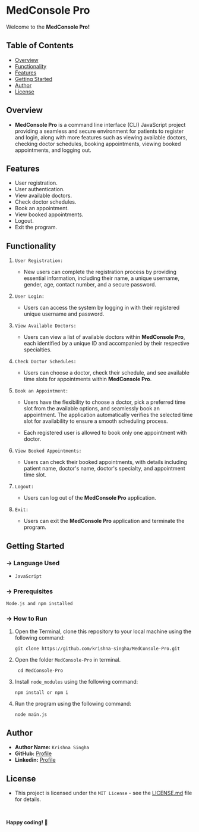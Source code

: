 # MedConsole Pro

Welcome to the **MedConsole Pro!**

## Table of Contents

- [Overview](#overview)
- [Functionality](#functionality)
- [Features](#features)
- [Getting Started](#getting-started)
- [Author](#author)
- [License](#license)

## Overview

- **MedConsole Pro** is a command line interface (CLI) JavaScript project providing a seamless and secure environment for patients to register and login, along with more features such as viewing available doctors, checking doctor schedules, booking appointments, viewing booked appointments, and logging out.

## Features

- User registration.
- User authentication.
- View available doctors.
- Check doctor schedules.
- Book an appointment.
- View booked appointments.
- Logout.
- Exit the program.

## Functionality

1. `User Registration:`

   - New users can complete the registration process by providing essential information, including their name, a unique username, gender, age, contact number, and a secure password.

2. `User Login:`

   - Users can access the system by logging in with their registered unique username and password.

3. `View Available Doctors:`

   - Users can view a list of available doctors within **MedConsole Pro**, each  identified by a unique ID and accompanied by their respective specialties.

4. `Check Doctor Schedules:`

   - Users can choose a doctor, check their schedule, and see available time slots for appointments within **MedConsole Pro**.

5. `Book an Appointment:`

   - Users have the flexibility to choose a doctor, pick a preferred time slot from the available options, and seamlessly book an appointment. The application automatically verifies the selected time slot for availability to ensure a smooth scheduling process.

   - Each registered user is allowed to book only one appointment with doctor.

6. `View Booked Appointments:`

   - Users can check their booked appointments, with details including patient name, doctor's name, doctor's specialty, and appointment time slot.

7. `Logout:`

   - Users can log out of the **MedConsole Pro** application.

8. `Exit:`

   - Users can exit the **MedConsole Pro** application and terminate the program.

## Getting Started

### → Language Used

   - `JavaScript`

### → Prerequisites

    Node.js and npm installed

### → How to Run


1. Open the Terminal, clone this repository to your local machine using the following command:

    ```
    git clone https://github.com/krishna-singha/MedConsole-Pro.git
    ```

2. Open the folder `MedConsole-Pro` in terminal.

   ```
    cd MedConsole-Pro
    ```

3. Install `node_modules` using the following command:

    ```
    npm install or npm i
    ```
    
4. Run the program using the following command:

    ```
    node main.js
    ```

## Author

- **Author Name:** `Krishna Singha`
- **GitHub:** [Profile](https://github.com/krishna-singha)
- **Linkedin:** [Profile](https://linkedin.com/in/krishnasingha)

## License
   - This project is licensed under the `MIT License` - see the [LICENSE.md](https://github.com/krishna-singha/MedConsole-Pro/blob/main/LICENSE) file for details.

<br>

**Happy coding! 🚀**
